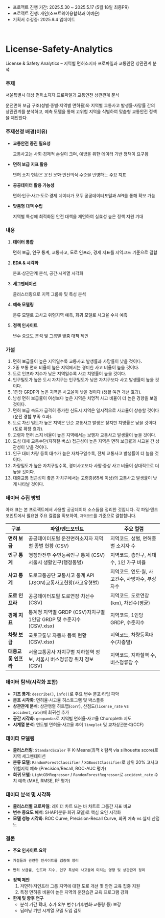 - 프로젝트 진행 기간: 2025.5.30 ~ 2025.5.17 (5월 18일 최종PR)
- 프로젝트 진행: 개인(소프트웨어융합학과 이예은)
- 기획서 수정중: 2025.6.4 업데이트

</br>

# License-Safety-Analytics
License &amp; Safety Analytics – 지역별 면허소지자 프로파일과 교통안전 상관관계 분석

### 주제

서울특별시 대상 면허소지자 프로파일과 교통안전 상관관계 분석

운전면허 보급 구조(성별·종별·지역별 면허율)와 지역별 교통사고 발생률·사망률 간의 상관관계를 분석하고, 예측 모델을 통해 고위험 지역을 식별하여 맞춤형 교통안전 정책을 제안한다.

### 주제선정 배경(이유)

- **교통안전 증진 필요성**
    
    교통사고는 사회·경제적 손실이 크며, 예방을 위한 데이터 기반 정책이 요구됨
    
- **면허 보급 지표 활용**
    
    면허 소지 현황은 운전 문화·안전의식 수준을 반영하는 주요 지표
    
- **공공데이터 활용 가능성**
    
    면허·인구·사고·도로·경제 데이터가 모두 공공데이터포털과 API를 통해 확보 가능
    
- **맞춤형 대책 수립**
    
    지역별 특성에 최적화된 안전 대책을 제언하여 실효성 높은 정책 지원 기대
    

### 내용

1. **데이터 통합**
    
    면허 보급, 인구 통계, 교통사고, 도로 인프라, 경제 지표를 지역코드 기준으로 결합
    
2. **EDA & 시각화**
    
    분포·상관관계 분석, 공간·시계열 시각화
    
3. **세그멘테이션**
    
    클러스터링으로 지역 그룹화 및 특성 분석
    
4. **예측 모델링**
    
    분류 모델로 고사고 위험지역 예측, 회귀 모델로 사고율 수치 예측
    
5. **정책 인사이트**
    
    변수 중요도 분석 및 그룹별 맞춤 대책 제언
    

### 가설

1. 면허 보급률이 높은 지역일수록 교통사고 발생률과 사망률이 낮을 것이다.
2. 2종 보통 면허 비율이 높은 지역에서는 경미한 사고 비율이 높을 것이다.
3. 도로 인프라 지수가 낮은 지역일수록 사고 치명률이 높을 것이다.
4. 인구밀도가 높은 도시 자치구는 인구밀도가 낮은 자치구보다 사고 발생률이 높을 것이다.
5. 1인당 GRDP가 높은 지역은 사고율이 낮을 것이다 (생활 여건 개선 효과).
6. 남성 면허 보급률이 여성보다 높은 지역은 치명적 사고 비율이 더 높은 경향을 보일 것이다.
7. 면허 보급 속도가 급격히 증가한 신도시 지역은 일시적으로 사고율이 상승할 것이다 (운전 경험 부족 효과).
8. 도로 차선 밀도가 높은 지역은 단순 교통사고 발생은 잦지만 치명률은 낮을 것이다 (도로 확장 효과).
9. 고령자 면허 소지 비율이 높은 지역에서는 보행자 교통사고 발생률이 높을 것이다.
10. 도심 대체 교통수단(지하철·버스) 접근성이 높은 지역은 면허 보급률과 사고율 간 상관성이 낮을 것이다.
11. 인구 대비 차량 등록 대수가 높은 자치구일수록, 전체 교통사고 발생률이 더 높을 것이다.
12. 차량밀도가 높은 자치구일수록, 경미사고보다 사망·중상 사고 비율이 상대적으로 더 높을 것이다.
13. 대중교통 접근성이 좋은 자치구에서는 고령층(65세 이상)의 교통사고 발생률이 낮게 나타날 것이다.

### 데이터 수집 방법

아래 표는 본 프로젝트에서 사용할 공공데이터 소스들을 정리한 것입니다. 각 파일·엔드포인트에서 필요한 주요 컬럼을 확보하여, `지역코드`를 기준으로 결합합니다.

| 구분 | 파일/엔드포인트 | 주요 컬럼 |
| --- | --- | --- |
| **면허 보급** | 공공데이터포털 운전면허소지자 지역별 종별 현황 (CSV) | 지역코드, 성별, 면허종별 소지자 수 |
| **인구 통계** | 행정안전부 주민등록인구 통계 (CSV)서울시 생활인구(행정동별) | 지역코드, 총인구, 세대수, 1인 가구 비율 |
| **사고 통계** | 도로교통공단 교통사고 통계 API (JSON)교통사고현황(사고유형별) | 지역코드, 연도·월, 사고건수, 사망자수, 부상자수 |
| **도로 인프라** | 공공데이터포털 도로연장·차선수 (CSV) | 지역코드, 도로연장(km), 차선수(평균) |
| **경제 지표** | 통계청 지역별 GRDP (CSV)자치구별 1인당 GRDP 및 수준지수 (CSV/.xlsx) | 지역코드, 1인당 GRDP, 수준지수 |
| **차량 보급** | 국토교통부 자동차 등록 현황 (CSV/.xlsx) | 지역코드, 차량등록대수(차종별) |
| **대중교통 인프라** | 서울교통공사 자치구별 지하철역 정보, 서울시 버스정류장 위치 정보 (CSV) | 지역코드, 지하철역 수, 버스정류장 수 |

### 데이터 탐색(시각화 포함)

- **기초 통계**: `describe()`, `info()`로 주요 변수 분포·타입 파악
- **분포 시각화**: 면허율·사고율 히스토그램 및 박스플롯
- **상관관계 분석**: 상관행렬 히트맵(`corr`), 산점도(`license_rate` vs `accident_rate`)에 회귀선 추가
- **공간 시각화**: `geopandas`로 지역별 면허율·사고율 Choropleth 지도
- **시계열 분석**: 연도별 면허율·사고율 추이 `lineplot` 및 교차상관분석(CCF)

### 데이터 모델링

- **클러스터링**: `StandardScaler` 후 K-Means(최적 k 탐색 via silhouette score)로 지역 세그멘테이션
- **분류 모델**: `RandomForestClassifier` / `XGBoostClassifier`로 상위 20% 고사고 위험지역 예측 (Precision/Recall, ROC-AUC 평가)
- **회귀 모델**: `LightGBMRegressor` / `RandomForestRegressor`로 `accident_rate` 수치 예측 (MAE, RMSE, R² 평가)

### 데이터 분석 및 시각화

- **클러스터별 프로파일**: 레이더 차트 또는 바 차트로 그룹간 지표 비교
- **변수 중요도 해석**: SHAP(분류·회귀 모델)로 핵심 요인 시각화
- **모델 성능 시각화**: ROC Curve, Precision-Recall Curve, 회귀 예측 vs 실제 산점도

### 결론

- **주요 인사이트 요약**
-     가설들과 관련한 인사이트를 검증해 정리
-     면허 보급률, 인프라 지수, 인구 특성이 사고율에 미치는 영향 및 상관관계 정리 

- **정책 제안**
    1. 저면허·저인프라 그룹 지역에 대한 도로 개선 및 안전 교육 집중 지원
    2. 특정 면허종 비율이 높은 지역의 운전습관 교육 프로그램 강화
- **한계 및 향후 연구**
    - 분석 기간 확대, 추가 외부 변수(기후변화·교통량 등) 보강
    - 딥러닝 기반 시계열 모델 도입 검토
